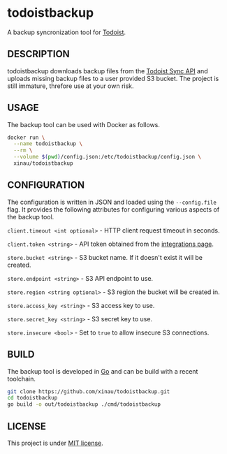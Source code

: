 # todoistbackup

A backup syncronization tool for [Todoist](https://todoist.com).


## DESCRIPTION

todoistbackup downloads backup files from the
[Todoist Sync API](https://developer.todoist.com/sync/v8/) and uploads missing 
backup files to a user provided S3 bucket. The project is still immature, threfore use at your own risk.


## USAGE

The backup tool can be used with Docker as follows.

```bash
docker run \
  --name todoistbackup \
  --rm \
  --volume $(pwd)/config.json:/etc/todoistbackup/config.json \
  xinau/todoistbackup
```


## CONFIGURATION

The configuration is written in JSON and loaded using the `--config.file` flag. 
It provides the following attributes for configuring various aspects of the backup tool.

`client.timeout <int optional>` - HTTP client request timeout in seconds.

`client.token <string>` - API token obtained from the
[integrations page](https://todoist.com/app/settings/integrations).  

`store.bucket <string>` - S3 bucket name. If it doesn't exist it will be created.

`store.endpoint <string>` - S3 API endpoint to use.

`store.region <string optional>` - S3 region the bucket will be created in.

`store.access_key <string>` - S3 access key to use.

`store.secret_key <string>` - S3 secret key to use.

`store.insecure <bool>` - Set to `true` to allow insecure S3 connections.


## BUILD

The backup tool is developed in [Go](https://golang.org) and can be build with 
a recent toolchain.

```bash
git clone https://github.com/xinau/todoistbackup.git
cd todoistbackup
go build -o out/todoistbackup ./cmd/todoistbackup
```


## LICENSE

This project is under [MIT license](./LICENSE).

